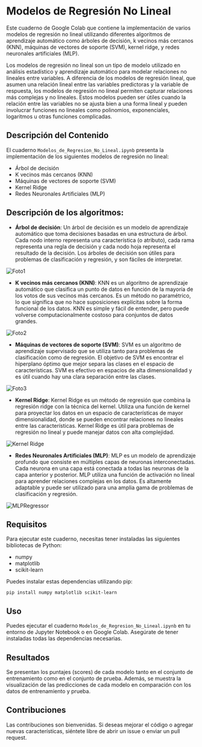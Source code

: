 # Modelos de Regresión No Lineal

Este cuaderno de Google Colab que contiene la implementación de varios modelos de regresión no lineal utilizando diferentes algoritmos de aprendizaje automático como árboles de decisión, k vecinos más cercanos (KNN), máquinas de vectores de soporte (SVM), kernel ridge, y redes neuronales artificiales (MLP).

Los modelos de regresión no lineal son un tipo de modelo utilizado en análisis estadístico y aprendizaje automático para modelar relaciones no lineales entre variables. A diferencia de los modelos de regresión lineal, que asumen una relación lineal entre las variables predictoras y la variable de respuesta, los modelos de regresión no lineal permiten capturar relaciones más complejas y no lineales. Estos modelos pueden ser útiles cuando la relación entre las variables no se ajusta bien a una forma lineal y pueden involucrar funciones no lineales como polinomios, exponenciales, logaritmos u otras funciones complicadas.

## Descripción del Contenido

El cuaderno `Modelos_de_Regresion_No_Lineal.ipynb` presenta la implementación de los siguientes modelos de regresión no lineal:

- Árbol de decisión
- K vecinos más cercanos (KNN)
- Máquinas de vectores de soporte (SVM)
- Kernel Ridge
- Redes Neuronales Artificiales (MLP)

## Descripción de los algoritmos:

- **Árbol de decisión**: Un árbol de decisión es un modelo de aprendizaje automático que toma decisiones basadas en una estructura de árbol. Cada nodo interno representa una característica (o atributo), cada rama representa una regla de decisión y cada nodo hoja representa el resultado de la decisión. Los árboles de decisión son útiles para problemas de clasificación y regresión, y son fáciles de interpretar.

![Foto1](https://github.com/Dexne/Artificial_Intelligence_Seminar/blob/main/04_Modelos_de_Regresion_No_Lineal/img/DecisionTreeRegressor.png)

- **K vecinos más cercanos (KNN)**: KNN es un algoritmo de aprendizaje automático que clasifica un punto de datos en función de la mayoría de los votos de sus vecinos más cercanos. Es un método no paramétrico, lo que significa que no hace suposiciones explícitas sobre la forma funcional de los datos. KNN es simple y fácil de entender, pero puede volverse computacionalmente costoso para conjuntos de datos grandes.

![Foto2](https://github.com/Dexne/Artificial_Intelligence_Seminar/blob/main/04_Modelos_de_Regresion_No_Lineal/img/KNeighborsRegressor.png)

- **Máquinas de vectores de soporte (SVM)**: SVM es un algoritmo de aprendizaje supervisado que se utiliza tanto para problemas de clasificación como de regresión. El objetivo de SVM es encontrar el hiperplano óptimo que mejor separa las clases en el espacio de características. SVM es efectivo en espacios de alta dimensionalidad y es útil cuando hay una clara separación entre las clases.

![Foto3](https://github.com/Dexne/Artificial_Intelligence_Seminar/blob/main/04_Modelos_de_Regresion_No_Lineal/img/SVR.png)

- **Kernel Ridge**: Kernel Ridge es un método de regresión que combina la regresión ridge con la técnica del kernel. Utiliza una función de kernel para proyectar los datos en un espacio de características de mayor dimensionalidad, donde se pueden encontrar relaciones no lineales entre las características. Kernel Ridge es útil para problemas de regresión no lineal y puede manejar datos con alta complejidad.

![Kernel Ridge](https://github.com/Dexne/Artificial_Intelligence_Seminar/blob/main/04_Modelos_de_Regresion_No_Lineal/img/KernelRidge.png)

- **Redes Neuronales Artificiales (MLP)**: MLP es un modelo de aprendizaje profundo que consiste en múltiples capas de neuronas interconectadas. Cada neurona en una capa está conectada a todas las neuronas de la capa anterior y posterior. MLP utiliza una función de activación no lineal para aprender relaciones complejas en los datos. Es altamente adaptable y puede ser utilizado para una amplia gama de problemas de clasificación y regresión.

![MLPRegressor](https://github.com/Dexne/Artificial_Intelligence_Seminar/blob/main/04_Modelos_de_Regresion_No_Lineal/img/MLPRegressor.png)
## Requisitos

Para ejecutar este cuaderno, necesitas tener instaladas las siguientes bibliotecas de Python:

- numpy
- matplotlib
- scikit-learn

Puedes instalar estas dependencias utilizando pip:

```
pip install numpy matplotlib scikit-learn

```


## Uso

Puedes ejecutar el cuaderno `Modelos_de_Regresion_No_Lineal.ipynb` en tu entorno de Jupyter Notebook o en Google Colab. Asegúrate de tener instaladas todas las dependencias necesarias.

## Resultados

Se presentan los puntajes (scores) de cada modelo tanto en el conjunto de entrenamiento como en el conjunto de prueba. Además, se muestra la visualización de las predicciones de cada modelo en comparación con los datos de entrenamiento y prueba.

## Contribuciones

Las contribuciones son bienvenidas. Si deseas mejorar el código o agregar nuevas características, siéntete libre de abrir un issue o enviar un pull request.
